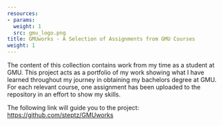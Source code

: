```yaml
---
resources:
- params:
  weight: 1
  src: gmu_logo.png
title: GMUworks - A Selection of Assignments from GMU Courses
weight: 1
---
```


The content of this collection contains work from my time as a student at GMU. This project acts as a portfolio of my work showing what I have learned throughout my journey in obtaining my bachelors degree at GMU. For each relevant course, one assignment has been uploaded to the repository in an effort to show my skills.

The following link will guide you to the project: https://github.com/steptz/GMUworks